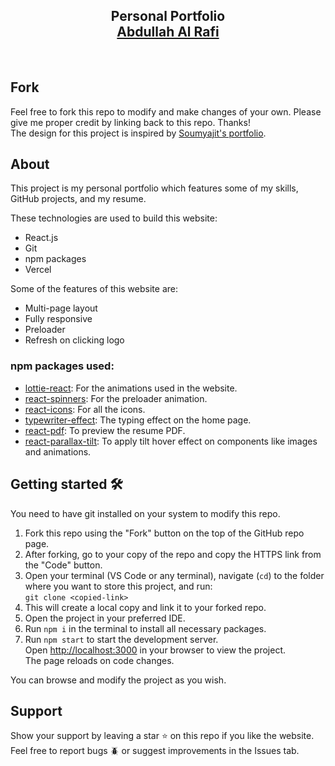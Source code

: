 <h2 align="center">
  Personal Portfolio <br/>
  <a href="https://portfolio-abdullah-al-rafi.vercel.app/" target="_blank" rel="noreferrer noopener">
    Abdullah Al Rafi
  </a>
</h2>


<br/>

## Fork

Feel free to fork this repo to modify and make changes of your own. Please give me proper credit by linking back to this repo. Thanks!  
The design for this project is inspired by <a href="https://github.com/soumyajit4419/Portfolio" target="_blank" rel="noreferrer">Soumyajit's portfolio</a>.

## About

This project is my personal portfolio which features some of my skills, GitHub projects, and my resume.

These technologies are used to build this website:

- React.js
- Git
- npm packages
- Vercel

Some of the features of this website are:

- Multi-page layout
- Fully responsive
- Preloader
- Refresh on clicking logo

### npm packages used:

- [lottie-react](https://www.npmjs.com/package/lottie-react): For the animations used in the website.
- [react-spinners](https://www.npmjs.com/package/react-spinners): For the preloader animation.
- [react-icons](https://www.npmjs.com/package/react-icons): For all the icons.
- [typewriter-effect](https://www.npmjs.com/package/typewriter-effect): The typing effect on the home page.
- [react-pdf](https://www.npmjs.com/package/react-pdf): To preview the resume PDF.
- [react-parallax-tilt](https://www.npmjs.com/package/react-parallax-tilt): To apply tilt hover effect on components like images and animations.

## Getting started 🛠️

You need to have git installed on your system to modify this repo.

1. Fork this repo using the "Fork" button on the top of the GitHub repo page.
2. After forking, go to your copy of the repo and copy the HTTPS link from the "Code" button.
3. Open your terminal (VS Code or any terminal), navigate (`cd`) to the folder where you want to store this project, and run:  
   `git clone <copied-link>`
4. This will create a local copy and link it to your forked repo.
5. Open the project in your preferred IDE.
6. Run `npm i` in the terminal to install all necessary packages.
7. Run `npm start` to start the development server.  
   Open [http://localhost:3000](http://localhost:3000) in your browser to view the project.  
   The page reloads on code changes.

You can browse and modify the project as you wish.

## Support

Show your support by leaving a star ⭐ on this repo if you like the website.  
Feel free to report bugs 🪲 or suggest improvements in the Issues tab.
